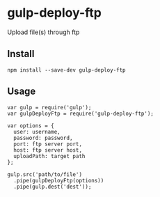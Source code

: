 # gulp-deploy-ftp
Upload file(s) through ftp

## Install
```
npm install --save-dev gulp-deploy-ftp
```

## Usage
```
var gulp = require('gulp');
var gulpDeployFtp = require('gulp-deploy-ftp');

var options = {
  user: username,
  password: password,
  port: ftp server port,
  host: ftp server host,
  uploadPath: target path
};

gulp.src('path/to/file')
  .pipe(gulpDeployFtp(options))
  .pipe(gulp.dest('dest'));
```
